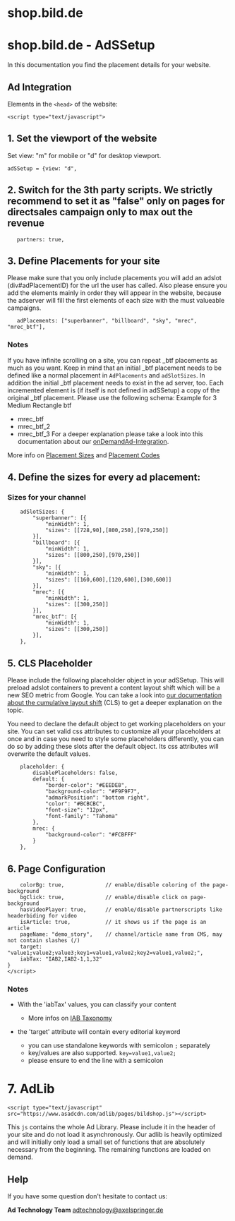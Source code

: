 # shop.bild.de

# shop.bild.de - AdSSetup

In this documentation you find the placement details for your website.

## Ad Integration

Elements in the `<head>` of the website:

`<script type="text/javascript">`

## 1. Set the viewport of the website

Set view: "m" for mobile or "d" for desktop viewport.

`adSSetup = {view: "d",`

## 2. Switch for the 3th party scripts. We strictly recommend to set it as "false" only on pages for directsales campaign only to max out the revenue

`	partners: true,`

## 3. Define Placements for your site

Please make sure that you only include placements you will add an adslot (div#adPlacementID) for the url the user has called.
Also please ensure you add the elements mainly in order they will appear in the website,
because the adserver will fill the first elements of each size with the must valueable campaigns.

`	adPlacements: ["superbanner", "billboard", "sky", "mrec", "mrec_btf"],`

### Notes

If you have infinite scrolling on a site, you can repeat _btf placements as much as you want. Keep in mind that an initial _btf placement needs to be defined like a normal placement in `AdPlacements` and `adSlotSizes`. In addition the initial _btf placement needs to exist in the ad server, too. Each incremented element is (if itself is not defined in adSSetup) a copy of the original _btf placement. Please use the following schema:
Example for 3 Medium Rectangle btf
- mrec_btf
- mrec_btf_2
- mrec_btf_3
For a deeper explanation please take a look into this documentation about our [onDemandAd-Integration](https://github.com/spring-media/adsolutions-implementationReference/blob/master/peculiar/onDemandAd-integration.md).

More info on [Placement Sizes](https://github.com/spring-media/adsolutions-implementationReference/blob/master/publisher-display-reference.md#4-define-the-sizes-for-every-ad-placement) and [Placement Codes](https://github.com/spring-media/adsolutions-implementationReference/blob/master/publisher-display-reference.md#3-define-the-ad-placements-for-the-website)

## 4. Define the sizes for every ad placement:

### Sizes for your channel

```
	adSlotSizes: {
		"superbanner": [{
			"minWidth": 1,
			"sizes": [[728,90],[800,250],[970,250]]
		}],
		"billboard": [{
			"minWidth": 1,
			"sizes": [[800,250],[970,250]]
		}],
		"sky": [{
			"minWidth": 1,
			"sizes": [[160,600],[120,600],[300,600]]
		}],
		"mrec": [{
			"minWidth": 1,
			"sizes": [[300,250]]
		}],
		"mrec_btf": [{
			"minWidth": 1,
			"sizes": [[300,250]]
		}],
	},
```

## 5. CLS Placeholder

Please include the following placeholder object in your adSSetup. This will preload adslot containers to prevent a content layout shift which will be a new SEO metric from Google. You can take a look into [our documentation about the cumulative layout shift](https://github.com/spring-media/adsolutions-implementationReference/blob/master/cumulative-layout-shift.md) (CLS) to get a deeper explanation on the topic.

You need to declare the default object to get working placeholders on your site. You can set valid css attributes to customize all your placeholders at once and in case you need to style some placeholders differently, you can do so by adding these slots after the default object. Its css attributes will overwrite the default values.

```
	placeholder: {
		disablePlaceholders: false,
		default: {	
			"border-color": "#EEEDE8",
			"background-color": "#F9F9F7",
			"admarkPosition": "bottom right",
			"color": "#BCBCBC",
			"font-size": "12px",
			"font-family": "Tahoma"
		},
		mrec: { 
			"background-color": "#FCBFFF"
		}
	},
```


## 6. Page Configuration

```
	colorBg: true,             // enable/disable coloring of the page-background
	bgClick: true,             // enable/disable click on page-background
	hasVideoPlayer: true,      // enable/disable partnerscripts like headerbiding for video
	isArticle: true,           // it shows us if the page is an article
	pageName: "demo_story",    // channel/article name from CMS, may not contain slashes (/)
	target: "value1;value2;value3;key1=value1,value2;key2=value1,value2;",
	iabTax: "IAB2,IAB2-1,1,32"
}
</script>
```

### Notes

- With the 'iabTax' values, you can classify your content 
  - More infos on [IAB Taxonomy](https://www.iab.com/guidelines/taxonomy/)

- the 'target' attribute will contain every editorial keyword
  - you can use standalone keywords with semicolon `;` separately
  - key/values are also supported. `key=value1,value2;`
  - please ensure to end the line with a semicolon

# 7. AdLib

`<script type="text/javascript" src="https://www.asadcdn.com/adlib/pages/bildshop.js"></script>`

This `js` contains the whole Ad Library. Please include it in the header of your site and do not load it asynchronously.
Our adlib is heavily optimized and will initially only load a small set of functions that are absolutely necessary from the beginning. The remaining functions are loaded on demand.

## Help

If you have some question don't hesitate to contact us:

__Ad Technology Team__
  adtechnology@axelspringer.de
